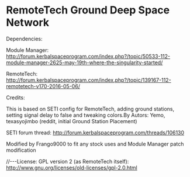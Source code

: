# RemoteTech Ground Deep Space Network


Dependencies:

Module Manager: http://forum.kerbalspaceprogram.com/index.php?/topic/50533-112-module-manager-2625-may-19th-where-the-singularity-started/

RemoteTech: http://forum.kerbalspaceprogram.com/index.php?/topic/139167-112-remotetech-v170-2016-05-06/

Credits:

This is based on SETI config for RemoteTech, adding ground stations, setting signal delay to false and tweaking colors.By Autors: Yemo, texasyojimbo (reddit, initial Ground Station Placement)

SETI forum thread: http://forum.kerbalspaceprogram.com/threads/106130

Modified by Frango9000 to fit any stock uses and Module Manager patch modification


//---License: GPL version 2 (as RemoteTech itself): http://www.gnu.org/licenses/old-licenses/gpl-2.0.html


